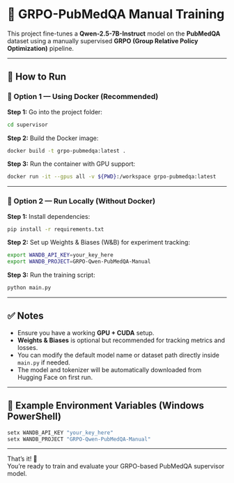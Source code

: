 # 🧠 GRPO-PubMedQA Manual Training

This project fine-tunes a **Qwen-2.5-7B-Instruct** model on the **PubMedQA** dataset using a manually supervised **GRPO (Group Relative Policy Optimization)** pipeline.

---

## 🚀 How to Run

### 🐳 Option 1 — Using Docker (Recommended)

**Step 1:** Go into the project folder:
```bash
cd supervisor
```

**Step 2:** Build the Docker image:
```bash
docker build -t grpo-pubmedqa:latest .
```

**Step 3:** Run the container with GPU support:
```bash
docker run -it --gpus all -v ${PWD}:/workspace grpo-pubmedqa:latest
```

---

### 🧩 Option 2 — Run Locally (Without Docker)

**Step 1:** Install dependencies:
```bash
pip install -r requirements.txt
```

**Step 2:** Set up Weights & Biases (W&B) for experiment tracking:
```bash
export WANDB_API_KEY=your_key_here
export WANDB_PROJECT=GRPO-Qwen-PubMedQA-Manual
```

**Step 3:** Run the training script:
```bash
python main.py
```

---

## ✅ Notes

- Ensure you have a working **GPU + CUDA** setup.  
- **Weights & Biases** is optional but recommended for tracking metrics and losses.  
- You can modify the default model name or dataset path directly inside `main.py` if needed.  
- The model and tokenizer will be automatically downloaded from Hugging Face on first run.

---

## 🧰 Example Environment Variables (Windows PowerShell)
```powershell
setx WANDB_API_KEY "your_key_here"
setx WANDB_PROJECT "GRPO-Qwen-PubMedQA-Manual"
```

---

That’s it! 🎯  
You’re ready to train and evaluate your GRPO-based PubMedQA supervisor model.
